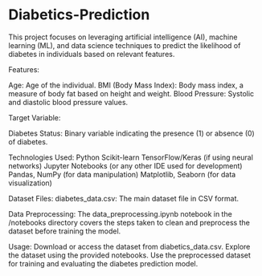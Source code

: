 # Diabetics-Prediction
This project focuses on leveraging artificial intelligence (AI), machine learning (ML), and data science techniques to predict the likelihood of diabetes in individuals based on relevant features.

Features:

Age: Age of the individual.
BMI (Body Mass Index): Body mass index, a measure of body fat based on height and weight.
Blood Pressure: Systolic and diastolic blood pressure values.

Target Variable:

Diabetes Status: Binary variable indicating the presence (1) or absence (0) of diabetes.

Technologies Used:
Python
Scikit-learn
TensorFlow/Keras (if using neural networks)
Jupyter Notebooks (or any other IDE used for development)
Pandas, NumPy (for data manipulation)
Matplotlib, Seaborn (for data visualization)

Dataset Files:
diabetes_data.csv: The main dataset file in CSV format.

Data Preprocessing:
The data_preprocessing.ipynb notebook in the /notebooks directory covers the steps taken to clean and preprocess the dataset before training the model.

Usage:
Download or access the dataset from diabetics_data.csv.
Explore the dataset using the provided notebooks.
Use the preprocessed dataset for training and evaluating the diabetes prediction model.
